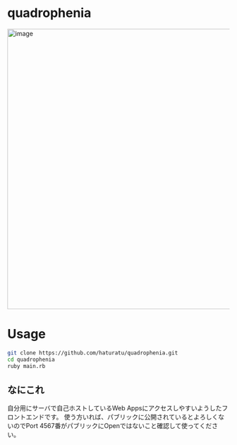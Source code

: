 # quadrophenia
<img width="1181" height="634" alt="image" src="https://github.com/user-attachments/assets/353af750-7e43-47c7-a99c-c77390454378" />

# Usage
```bash
git clone https://github.com/haturatu/quadrophenia.git
cd quadrophenia
ruby main.rb
```

## なにこれ
自分用にサーバで自己ホストしているWeb Appsにアクセスしやすいようしたフロントエンドです。
使う方いれば、パブリックに公開されているとよろしくないのでPort 4567番がパブリックにOpenではないこと確認して使ってください。
